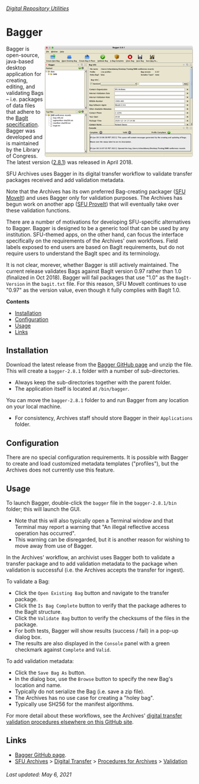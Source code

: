 ###### [Digital Repository Utilities](../README.md)

# Bagger
<img align="right" width="400" src="../screenshots/bagger.png">

Bagger is open-source, java-based desktop application for creating, editing, and validating Bags – i.e. packages of data files that adhere to the [BagIt specification](https://tools.ietf.org/html/rfc8493). Bagger was developed and is maintained by the Library of Congress. The latest version ([2.8.1](https://github.com/LibraryOfCongress/bagger/releases/tag/v2.8.1)) was released in April 2018.

SFU Archives uses Bagger in its digital transfer workflow to validate transfer packages received and add validation metadata.

Note that the Archives has its own preferred Bag-creating packager ([SFU MoveIt](sfu-moveit.md)) and uses Bagger only for validation purposes. The Archives has begun work on another app ([SFU ProveIt](sfu-proveit.md)) that will eventually take over these validation functions.

There are a number of motivations for developing SFU-specific alternatives to Bagger. Bagger is designed to be a generic tool that can be used by any institution. SFU-themed apps, on the other hand, can focus the interface specifically on the requirements of the Archives' own workflows. Field labels exposed to end users are based on BagIt requirements, but do not require users to understand the BagIt spec and its terminology.

It is not clear, morever, whether Bagger is still actively maintained. The current release validates Bags against BagIt version 0.97 rather than 1.0 (finalized in Oct 2018). Bagger will fail packages that use "1.0" as the `BagIt-Version` in the `bagit.txt` file. For this reason, SFU MoveIt continues to use "0.97" as the version value, even though it fully complies with BagIt 1.0.

**Contents**
- [Installation](#installation)
- [Configuration](#configuration)
- [Usage](#usage)
- [Links](#links)

## Installation
Download the latest release from the [Bagger GitHub page](https://github.com/LibraryOfCongress/bagger/releases/tag/v2.8.1) and unzip the file. This will create a `bagger-2.8.1` folder with a number of sub-directories.
- Always keep the sub-directories together with the parent folder.
- The application itself is located at `/bin/bagger`.

You can move the `bagger-2.8.1` folder to and run Bagger from any location on your local machine.
- For consistency, Archives staff should store Bagger in their `Applications` folder.

## Configuration
There are no special configuration requirements. It is possible with Bagger to create and load customized metadata templates ("profiles"), but the Archives does not currently use this feature.

## Usage
To launch Bagger, double-click the `bagger` file in the `bagger-2.8.1/bin` folder; this will launch the GUI.
- Note that this will also typically open a Terminal window and that Terminal may report a warning that "An illegal reflective access operation has occurred".
- This warning can be disregarded, but it is another reason for wishing to move away from use of Bagger.

In the Archives' workflow, an archivist uses Bagger both to validate a transfer package and to add validation metadata to the package when validation is successful (i.e. the Archives accepts the transfer for ingest).

To validate a Bag:
- Click the `Open Existing Bag` button and navigate to the transfer package.
- Click the `Is Bag Complete` button to verify that the package adheres to the BagIt structure.
- Click the `Validate Bag` button to verify the checksums of the files in the package.
- For both tests, Bagger will show results (success / fail) in a pop-up dialog box.
- The results are also displayed in the `Console` panel with a green checkmark against `Complete` and `Valid`.

To add validation metadata:
- Click the `Save Bag As` button.
- In the dialog box, use the `Browse` button to specify the new Bag's location and name.
- Typically do not serialize the Bag (i.e. save a zip file).
- The Archives has no use case for creating a "holey bag".
- Typically use SH256 for the manifest algorithms.

For more detail about these workflows, see the Archives' [digital transfer validation procedures elsewhere on this GitHub site](https://github.com/SFU-Archives/digital-transfer/blob/master/procedures/standard-archives/03-validation.md).

## Links
- [Bagger GitHub page](https://github.com/LibraryOfCongress/bagger).
- [SFU Archives](https://github.com/SFU-Archives) > [Digital Transfer](https://github.com/SFU-Archives/digital-transfer) > [Procedures for Archives](https://github.com/SFU-Archives/digital-transfer/blob/master/procedures/standard-archives/00-introduction.md) > [Validation](https://github.com/SFU-Archives/digital-transfer/blob/master/procedures/standard-archives/03-validation.md)

###### Last updated: May 6, 2021
